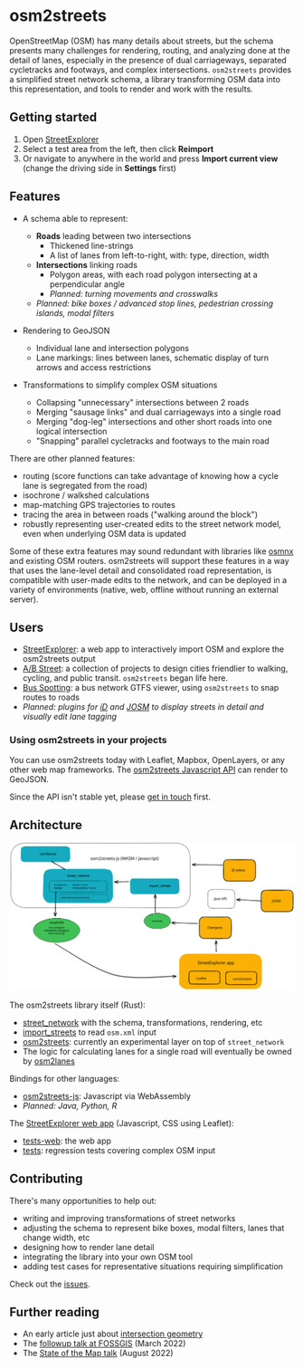 # osm2streets

OpenStreetMap (OSM) has many details about streets, but the schema presents
many challenges for rendering, routing, and analyzing done at the detail of
lanes, especially in the presence of dual carriageways, separated cycletracks
and footways, and complex intersections. `osm2streets` provides a simplified
street network schema, a library transforming OSM data into this representation,
and tools to render and work with the results.

## Getting started

1.  Open [StreetExplorer](https://a-b-street.github.io/osm2streets/)
2.  Select a test area from the left, then click **Reimport**
3.  Or navigate to anywhere in the world and press **Import current view**
    (change the driving side in **Settings** first)

## Features

- A schema able to represent:
  - **Roads** leading between two intersections
    - Thickened line-strings
    - A list of lanes from left-to-right, with: type, direction, width
  - **Intersections** linking roads
    - Polygon areas, with each road polygon intersecting at a perpendicular
      angle
    - *Planned: turning movements and crosswalks*
  - *Planned: bike boxes / advanced stop lines, pedestrian crossing islands, modal filters*

- Rendering to GeoJSON
  - Individual lane and intersection polygons
  - Lane markings: lines between lanes, schematic display of turn arrows and access restrictions
- Transformations to simplify complex OSM situations
  - Collapsing "unnecessary" intersections between 2 roads
  - Merging "sausage links" and dual carriageways into a single road
  - Merging "dog-leg" intersections and other short roads into one logical intersection
  - "Snapping" parallel cycletracks and footways to the main road

There are other planned features:

- routing (score functions can take advantage of knowing how a cycle lane is
  segregated from the road)
- isochrone / walkshed calculations
- map-matching GPS trajectories to routes
- tracing the area in between roads ("walking around the block")
- robustly representing user-created edits to the street network model, even
  when underlying OSM data is updated

Some of these extra features may sound redundant with libraries like
[osmnx](https://osmnx.readthedocs.io/en/stable/) and existing OSM routers.
osm2streets will support these features in a way that uses the lane-level
detail and consolidated road representation, is compatible with user-made edits
to the network, and can be deployed in a variety of environments (native, web,
offline without running an external server).

## Users

- [StreetExplorer](https://a-b-street.github.io/osm2streets/): a web app to
  interactively import OSM and explore the osm2streets output
- [A/B Street](https://abstreet.org): a collection of projects to design cities
  friendlier to walking, cycling, and public transit. `osm2streets` began life
  here.
- [Bus Spotting](https://github.com/dabreegster/bus_spotting): a bus network
  GTFS viewer, using `osm2streets` to snap routes to roads
- *Planned: plugins for [iD](https://github.com/openstreetmap/iD) and
  [JOSM](https://josm.openstreetmap.de/) to display streets in detail and
  visually edit lane tagging*

### Using osm2streets in your projects

You can use osm2streets today with Leaflet, Mapbox, OpenLayers, or any other
web map frameworks. The [osm2streets Javascript
API](https://github.com/a-b-street/osm2streets/tree/main/osm2streets-js) can
render to GeoJSON. 

Since the API isn't stable yet, please [get in
touch](https://github.com/a-b-street/osm2streets/issues/new) first.

## Architecture

![osm2streets architecture](docs/architecture.svg)

The osm2streets library itself (Rust):

- [street_network](https://github.com/a-b-street/osm2streets/tree/main/street_network) with the schema, transformations, rendering, etc
- [import_streets](https://github.com/a-b-street/osm2streets/tree/main/import_streets) to read `osm.xml` input
- [osm2streets](https://github.com/a-b-street/osm2streets/tree/main/osm2streets): currently an experimental layer on top of `street_network`
- The logic for calculating lanes for a single road will eventually be owned by [osm2lanes](https://github.com/a-b-street/osm2lanes)

Bindings for other languages:

- [osm2streets-js](https://github.com/a-b-street/osm2streets/tree/main/osm2streets-js): Javascript via WebAssembly
- *Planned: Java, Python, R*

The [StreetExplorer web app](https://a-b-street.github.io/osm2streets/) (Javascript, CSS using Leaflet):

- [tests-web](https://github.com/a-b-street/osm2streets/tree/main/tests-web): the web app
- [tests](https://github.com/a-b-street/osm2streets/tree/main/tests): regression tests covering complex OSM input

## Contributing

There's many opportunities to help out:

- writing and improving transformations of street networks
- adjusting the schema to represent bike boxes, modal filters, lanes that change width, etc
- designing how to render lane detail
- integrating the library into your own OSM tool
- adding test cases for representative situations requiring simplification

Check out the [issues](https://github.com/a-b-street/osm2streets/issues).

## Further reading

- An early article just about [intersection geometry](https://a-b-street.github.io/docs/tech/map/geometry/index.html)
- The [followup talk at FOSSGIS](https://dabreegster.github.io/talks/map_model_v2/slides.html) (March 2022)
- The [State of the Map talk](https://dabreegster.github.io/talks/sotm_2022/slides.html) (August 2022)
